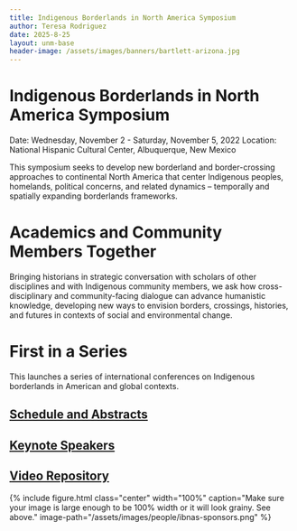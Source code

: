 ```yaml
---
title: Indigenous Borderlands in North America Symposium
author: Teresa Rodriguez
date: 2025-8-25
layout: unm-base
header-image: /assets/images/banners/bartlett-arizona.jpg
---
```


# Indigenous Borderlands in North America Symposium  
Date: Wednesday, November 2 - Saturday, November 5, 2022
Location: National Hispanic Cultural Center, Albuquerque, New Mexico

This symposium seeks to develop new borderland and border-crossing approaches to continental North America that center Indigenous peoples, homelands, political concerns, and related dynamics – temporally and spatially expanding borderlands frameworks.

# Academics and Community Members Together
Bringing historians in strategic conversation with scholars of other disciplines and with Indigenous community members, we ask how cross-disciplinary and community-facing dialogue can advance humanistic knowledge, developing new ways to envision borders, crossings, histories, and futures in contexts of social and environmental change.

# First in a Series
This launches a series of international conferences on Indigenous borderlands in American and global contexts.

## [Schedule and Abstracts](schedule-abstracts.md)
## [Keynote Speakers](speakers.md)
## [Video Repository](https://vimeo.com/showcase/9963408)


{% include figure.html
  class="center"
  width="100%"
  caption="Make sure your image is large enough to be 100% width or it will look grainy. See above."
  image-path="/assets/images/people/ibnas-sponsors.png" %}
